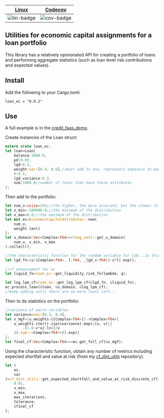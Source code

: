 | [Linux][lin-link] | [Codecov][cov-link] |
| :---------------: | :-----------------: |
| ![lin-badge]      | ![cov-badge]        |

[lin-badge]: https://travis-ci.com/phillyfan1138/loan_ec.svg "Travis build status"
[lin-link]:  https://travis-ci.com/phillyfan1138/loan_ec "Travis build status"
[cov-badge]: https://codecov.io/gh/phillyfan1138/loan_ec/branch/master/graph/badge.svg
[cov-link]:  https://codecov.io/gh/phillyfan1138/loan_ec

## Utilities for economic capital assignments for a loan portfolio

This library has a relatively opinionated API for creating a portfolio of loans and performing aggregate statistics (such as loan level risk contributions and expected values).  

## Install

Add the following to your Cargo.toml:

`loan_ec = "0.0.2"`

## Use
A full example is in the [credit_faas_demo](https://github.com/phillyfan1138/credit_faas_demo).

Create instances of the Loan struct:

```rust
extern crate loan_ec;
let loan=Loan{
    balance:1000.0,
    pd:0.03,
    lgd:0.5,
    weight:vec![0.4, 0.6],//must add to one, represents exposure to macro variables
    r:0.5,
    lgd_variance:0.3,
    num:1000.0//number of loans that have these attributes
};
```

Then add to the portfolio:

```rust
let num_u:usize=256;//the higher, the more accurate, but the slower it will run
let x_min=-100000.0;//the minimum of the distribution
let x_max=0.0;//the maximum of the distribution
let mut ec=EconomicCapitalAttributes::new(
    num_u, 
    weight.len()
);
let u_domain:Vec<Complex<f64>>=fang_oost::get_u_domain(
    num_u, x_min, x_max
).collect();

//the characteristic function for the random variable for LGD...in this case, degenerate (a constant)
let lgd_fn=|u:&Complex<f64>, l:f64, _lgd_v:f64|(-u*l).exp();
        
//cf enhancement for ec
let liquid_fn=loan_ec::get_liquidity_risk_fn(lambda, q);

let log_lpm_cf=loan_ec::get_log_lpm_cf(&lgd_fn, &liquid_fn);
ec.process_loan(&loan, &u_domain, &log_lpm_cf);
//keep adding until there are no more loans left...
```

Then to do statistics on the portfolio:

```rust
//variance of macro variables
let variance=vec![0.3, 0.4];
let v_mgf=|u_weights:&[Complex<f64>]|->Complex<f64>{
    u_weights.iter().zip(&variance).map(|(u, v)|{
        -(1.0-v*u).ln()/v
    }).sum::<Complex<f64>>().exp()
};
let final_cf:Vec<Complex<f64>>=ec.get_full_cf(&v_mgf);
```

Using the characteristic function, obtain any number of metrics including expected shortfall and value at risk (from my [cf_dist_utils](https://github.com/phillyfan1138/cf_dist_utils_rust) repository).

```rust
let (
    es, 
    var
)=cf_dist_utils::get_expected_shortfall_and_value_at_risk_discrete_cf(
    0.01, 
    x_min,
    x_max,
    max_iterations,
    tolerance,
    &final_cf
);
```




